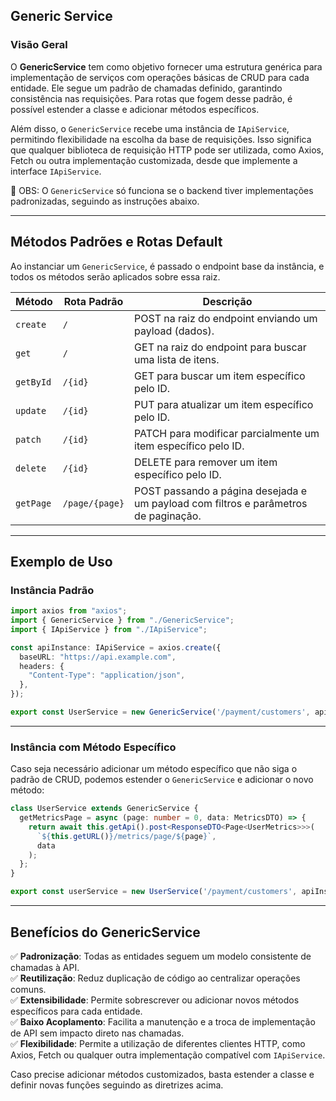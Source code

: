 ## Generic Service

### Visão Geral

O **GenericService** tem como objetivo fornecer uma estrutura genérica para implementação de serviços com operações básicas de CRUD para cada entidade. Ele segue um padrão de chamadas definido, garantindo consistência nas requisições. Para rotas que fogem desse padrão, é possível estender a classe e adicionar métodos específicos.

Além disso, o `GenericService` recebe uma instância de `IApiService`, permitindo flexibilidade na escolha da base de requisições. Isso significa que qualquer biblioteca de requisição HTTP pode ser utilizada, como Axios, Fetch ou outra implementação customizada, desde que implemente a interface `IApiService`.

🚨 OBS: O `GenericService` só funciona se o backend tiver implementações padronizadas, seguindo as instruções abaixo.

---

## Métodos Padrões e Rotas Default

Ao instanciar um `GenericService`, é passado o endpoint base da instância, e todos os métodos serão aplicados sobre essa raiz.

| Método   | Rota Padrão      | Descrição |
|----------|-----------------|------------|
| `create` | `/`             | POST na raiz do endpoint enviando um payload (dados). |
| `get`    | `/`             | GET na raiz do endpoint para buscar uma lista de itens. |
| `getById`| `/{id}`         | GET para buscar um item específico pelo ID. |
| `update` | `/{id}`         | PUT para atualizar um item específico pelo ID. |
| `patch`  | `/{id}`         | PATCH para modificar parcialmente um item específico pelo ID. |
| `delete` | `/{id}`         | DELETE para remover um item específico pelo ID. |
| `getPage`| `/page/{page}`  | POST passando a página desejada e um payload com filtros e parâmetros de paginação. |

---

## Exemplo de Uso

### **Instância Padrão**

```typescript
import axios from "axios";
import { GenericService } from "./GenericService";
import { IApiService } from "./IApiService";

const apiInstance: IApiService = axios.create({
  baseURL: "https://api.example.com",
  headers: {
    "Content-Type": "application/json",
  },
});

export const UserService = new GenericService('/payment/customers', apiInstance);
```

---

### **Instância com Método Específico**

Caso seja necessário adicionar um método específico que não siga o padrão de CRUD, podemos estender o `GenericService` e adicionar o novo método:

```typescript
class UserService extends GenericService {
  getMetricsPage = async (page: number = 0, data: MetricsDTO) => {
    return await this.getApi().post<ResponseDTO<Page<UserMetrics>>>(
      `${this.getURL()}/metrics/page/${page}`,
      data
    );
  };
}

export const userService = new UserService('/payment/customers', apiInstance);
```

---

## **Benefícios do GenericService**
✅ **Padronização**: Todas as entidades seguem um modelo consistente de chamadas à API.  
✅ **Reutilização**: Reduz duplicação de código ao centralizar operações comuns.  
✅ **Extensibilidade**: Permite sobrescrever ou adicionar novos métodos específicos para cada entidade.  
✅ **Baixo Acoplamento**: Facilita a manutenção e a troca de implementação de API sem impacto direto nas chamadas.  
✅ **Flexibilidade**: Permite a utilização de diferentes clientes HTTP, como Axios, Fetch ou qualquer outra implementação compatível com `IApiService`.  

Caso precise adicionar métodos customizados, basta estender a classe e definir novas funções seguindo as diretrizes acima.